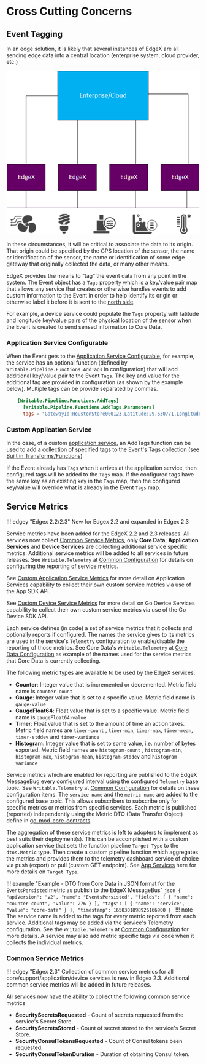 # Cross Cutting Concerns

## Event Tagging

In an edge solution, it is likely that several instances of EdgeX are all sending edge data into a central location (enterprise system, cloud provider, etc.)

![image](MultipleInstances.png)

In these circumstances, it will be critical to associate the data to its origin.  That origin could be specified by the GPS location of the sensor, the name or identification of the sensor, the name or identification of some edge gateway that originally collected the data, or many other means.

EdgeX provides the means to “tag” the event data from any point in the system.  The Event object has a `Tags` property which is a key/value pair map that allows any service that creates or otherwise handles events to add custom information to the Event in order to help identify its origin or otherwise label it before it is sent to the [north side](../../general/Definitions.md#south-and-north-side).

For example, a device service could populate the `Tags` property with latitude and longitude key/value pairs of the physical location of the sensor when the Event is created to send sensed information to Core Data.

### Application Service Configurable

When the Event gets to the [Application Service Configurable](../application/AppServiceConfigurable.md#available-configurable-pipeline-functions), for example, the service has an optional function (defined by `Writable.Pipeline.Functions.AddTags` in configuration) that will add additional key/value pair to the Event `Tags`.  The key and value for the additional tag are provided in configuration (as shown by the example below).  Multiple tags can be provide separated by commas.

```toml
    [Writable.Pipeline.Functions.AddTags]
      [Writable.Pipeline.Functions.AddTags.Parameters]
      tags = "GatewayId:HoustonStore000123,Latitude:29.630771,Longitude:-95.377603"
```

### Custom Application Service 

In the case, of a custom [application service](../application/ApplicationServices.md), an AddTags function can be used to 
add a collection of specified tags to the Event's Tags collection (see [Built in Transforms/Functions](../application/BuiltIn.md#addtags))

If the Event already has `Tags` when it arrives at the application service, then configured tags will be added to the `Tags` map.  If the configured tags have the same key as an existing key in the `Tags` map, then the configured key/value will override what is already in the Event `Tags` map.

## Service Metrics

!!! edgey "Edgex 2.2/2.3"
    New for Edgex 2.2 and expanded in Edgex 2.3

Service metrics have been added for the EdgeX 2.2 and 2.3 releases. All services now collect [Common Service Metrics](#common-service-metrics), only **Core Data**, **Application Services** and **Device Services** are collecting additional service specific metrics. Additional service metrics will be added to all services in future releases.  See `Writable.Telemetry` at [Common Configuration](../configuration/CommonConfiguration/#configuration-properties) for details on configuring the reporting of service metrics. 

See [Custom Application Service Metrics](../application/AdvancedTopics/#custom-application-service-metrics) for more detail on Application Services capability to collect their own custom service metrics via use of the App SDK API. 

See [Custom Device Service Metrics](../device/sdk/Ch-DeviceSDK/#custom-device-service-metrics) for more detail on Go Device Services capability to collect their own custom service metrics via use of the Go Device SDK API. 

Each service defines (in code) a set of service metrics that it collects and optionally reports if configured. 
The names the service gives to its metrics are used in the service's `Telemetry` configuration to enable/disable the reporting of those metrics. See Core Data's `Writable.Telemetry` at [Core Data Configuration](../core/data/Ch-CoreData/#configuration-properties) as example of the names used for the service metrics that Core Data is currently collecting.

The following metric types are available to be used by the EdgeX services:

- **Counter**: Integer value that is incremented or decremented. Metric field name is `counter-count`
- **Gauge**: Integer value that is set to a specific value. Metric field name is `gauge-value`
- **GaugeFloat64**: Float value that is set to a specific value. Metric field name is `gaugeFloat64-value`
- **Timer**: Float value that is set to the amount of time an action takes. Metric field names are `timer-count` , `timer-min`, `timer-max`, `timer-mean`, `timer-stddev` and `timer-variance`
- **Histogram**: Integer value that is set to some value, i.e. number of bytes exported.  Metric field names are `histogram-count` , `histogram-min`, `histogram-max`, `histogram-mean`, `histogram-stddev` and `histogram-variance`

Service metrics which are enabled for reporting are published to the EdgeX MessageBug every configured interval using the configured `Telemetry` base topic. See `Writable.Telemetry` at [Common Configuration](../configuration/CommonConfiguration/#configuration-properties) for details on these configuration items. The `service name` and the `metric name` are added to the configured base topic. This allows subscribers to subscribe only for specific metrics or metrics from specific services. Each metric is published (reported) independently using the Metric DTO (Data Transfer Object) define in [go-mod-core-contracts](https://github.com/edgexfoundry/go-mod-core-contracts/blob/main/dtos/metric.go#L27).

The aggregation of these service metrics is left to adopters to implement as best suits their deployment(s).
This can be accomplished with a custom application service that sets the function pipeline `Target Type` to the `dtos.Metric` type. Then create a custom pipeline function which aggregates the metrics and provides them to the telemetry dashboard service of choice via push (export) or pull (custom GET endpoint). See [App Services](../application/AdvancedTopics/#target-type) here for more details on `Target Type`.

!!! example "Example - DTO from Core Data in JSON format for the `EventsPersisted` metric as publish to the EdgeX MessageBus"
    ```json
    {
        "apiVersion": "v2",
        "name": "EventsPersisted",
        "fields": [
            {
                "name": "counter-count",
                "value": 276
            }
        ],
        "tags": [
            {
                "name": "service",
                "value": "core-data"
            }
        ],
        "timestamp": 1650301898926166900
    }
    ```
!!! note
    The service name is added to the tags for every metric reported from each service. Additional tags may be added via the service's Telemetry configuration. See the `Writable.Telemetry` at [Common Configuration](../configuration/CommonConfiguration/#configuration-properties) for more details. A service may also add metric specific tags via code when it collects the individual metrics.

### Common Service Metrics

!!! edgey "Edgex 2.3"
    Collection of common service metrics for all core/support/application/device services is new in Edgex 2.3. Additional common service metrics will be added in future releases.

All services now have the ability to collect the following common service metrics

- **SecuritySecretsRequested** - Count of secrets requested from the service's Secret Store.
- **SecuritySecretsStored** - Count of secret stored to the service's Secret Store.
- **SecurityConsulTokensRequested** - Count of Consul tokens been requested.
- **SecurityConsulTokenDuration** - Duration of obtaining Consul token.
